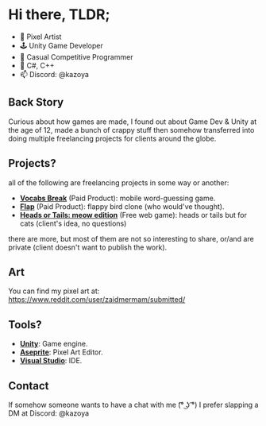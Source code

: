 # Hi there, TLDR;
- 🎨 Pixel Artist
- 🕹️ Unity Game Developer
- 🌱 Casual Competitive Programmer
- 💞️ C#, C++
- 📫 Discord: @kazoya

## Back Story
Curious about how games are made, I found out about Game Dev & Unity at the age of 12, made a bunch of crappy stuff then somehow transferred into doing multiple freelancing projects for clients around the globe.

## Projects?
all of the following are freelancing projects in some way or another:
- **[Vocabs Break](https://picalica.com/go/2629)** (Paid Product): mobile word-guessing game.
- **[Flap](https://picalica.com/go/2349)** (Paid Product): flappy bird clone (who would've thought).
- **[Heads or Tails: meow edition]()** (Free web game): heads or tails but for cats (client's idea, no questions)
  
there are more, but most of them are not so interesting to share, or/and are private (client doesn't want to publish the work).

## Art
You can find my pixel art at: https://www.reddit.com/user/zaidmermam/submitted/

## Tools?
- **[Unity](https://unity.com/)**: Game engine.
- **[Aseprite](https://www.aseprite.org/)**: Pixel Art Editor.
- **[Visual Studio](https://visualstudio.microsoft.com/)**: IDE.


## Contact
If somehow someone wants to have a chat with me (͡° ͜ʖ ͡°) I prefer slapping a DM at Discord: @kazoya
<!---
zaidmermam/zaidmermam is a ✨ special ✨ repository because its `README.md` (this file) appears on your GitHub profile.
You can click the Preview link to take a look at your changes.
--->
